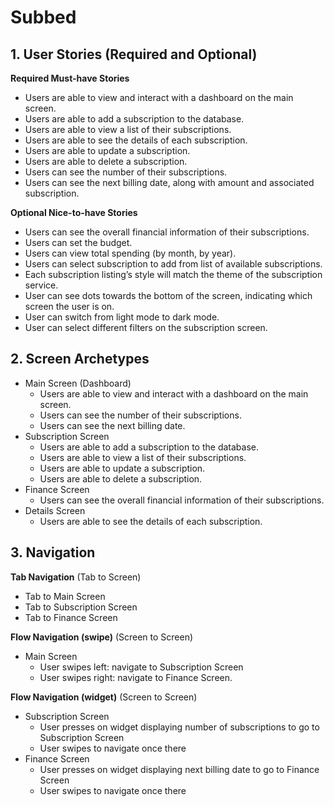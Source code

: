 # Subbed

## 1. User Stories (Required and Optional)

**Required Must-have Stories**
 * Users are able to view and interact with a dashboard on the main screen.
 * Users are able to add a subscription to the database.
 * Users are able to view a list of their subscriptions.
 * Users are able to see the details of each subscription.
 * Users are able to update a subscription.
 * Users are able to delete a subscription.
 * Users can see the number of their subscriptions.
 * Users can see the next billing date, along with amount and associated   subscription.

**Optional Nice-to-have Stories**

 * Users can see the overall financial information of their subscriptions.
 * Users can set the budget.
 * Users can view total spending (by month, by year).
 * Users can select subscription to add from list of available subscriptions.
 * Each subscription listing’s style will match the theme of the subscription service.
 * User can see dots towards the bottom of the screen, indicating which screen the user is on.
 * User can switch from light mode to dark mode.
 * User can select different filters on the subscription screen. 

## 2. Screen Archetypes

 * Main Screen (Dashboard)
   * Users are able to view and interact with a dashboard on the main screen.
   * Users can see the number of their subscriptions.
   * Users can see the next billing date.
 * Subscription Screen
   * Users are able to add a subscription to the database.
   * Users are able to view a list of their subscriptions.
   * Users are able to update a subscription.
   * Users are able to delete a subscription.
 * Finance Screen
   * Users can see the overall financial information of their subscriptions.
 * Details Screen
   * Users are able to see the details of each subscription.

## 3. Navigation

**Tab Navigation** (Tab to Screen)

 * Tab to Main Screen
 * Tab to Subscription Screen
 * Tab to Finance Screen

**Flow Navigation (swipe)** (Screen to Screen)

 * Main Screen
   * User swipes left: navigate to Subscription Screen
   * User swipes right: navigate to Finance Screen.

**Flow Navigation (widget)** (Screen to Screen)

 * Subscription Screen
   * User presses on widget displaying number of subscriptions to go to Subscription Screen
   * User swipes to navigate once there
 * Finance Screen
   * User presses on widget displaying next billing date to go to Finance Screen
   * User swipes to navigate once there
